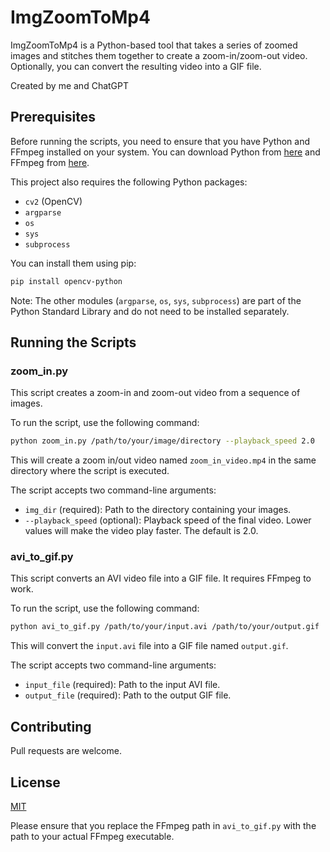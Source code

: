 # ImgZoomToMp4

ImgZoomToMp4 is a Python-based tool that takes a series of zoomed images and stitches them together to create a zoom-in/zoom-out video. Optionally, you can convert the resulting video into a GIF file.

Created by me and ChatGPT

## Prerequisites

Before running the scripts, you need to ensure that you have Python and FFmpeg installed on your system. You can download Python from [here](https://www.python.org/downloads/) and FFmpeg from [here](https://www.ffmpeg.org/download.html).

This project also requires the following Python packages:

- `cv2` (OpenCV)
- `argparse`
- `os`
- `sys`
- `subprocess`

You can install them using pip:

```bash
pip install opencv-python
```

Note: The other modules (`argparse`, `os`, `sys`, `subprocess`) are part of the Python Standard Library and do not need to be installed separately.

## Running the Scripts

### zoom_in.py

This script creates a zoom-in and zoom-out video from a sequence of images.

To run the script, use the following command:

```bash
python zoom_in.py /path/to/your/image/directory --playback_speed 2.0
```

This will create a zoom in/out video named `zoom_in_video.mp4` in the same directory where the script is executed.

The script accepts two command-line arguments:

- `img_dir` (required): Path to the directory containing your images.
- `--playback_speed` (optional): Playback speed of the final video. Lower values will make the video play faster. The default is 2.0.

### avi_to_gif.py

This script converts an AVI video file into a GIF file. It requires FFmpeg to work.

To run the script, use the following command:

```bash
python avi_to_gif.py /path/to/your/input.avi /path/to/your/output.gif
```

This will convert the `input.avi` file into a GIF file named `output.gif`.

The script accepts two command-line arguments:

- `input_file` (required): Path to the input AVI file.
- `output_file` (required): Path to the output GIF file.

## Contributing

Pull requests are welcome.

## License

[MIT](https://choosealicense.com/licenses/mit/)

Please ensure that you replace the FFmpeg path in `avi_to_gif.py` with the path to your actual FFmpeg executable.
